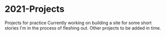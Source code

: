 # 2021-Projects
Projects for practice
Currently working on building a site for some short stories I'm in the process of fleshing out.
Other projects to be added in time.